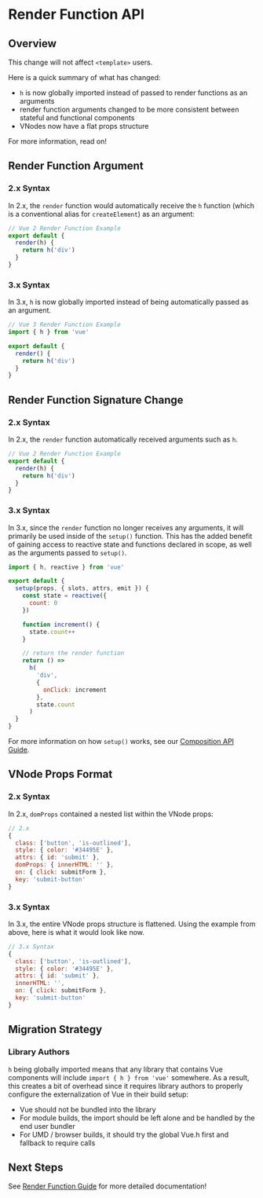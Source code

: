 # Render Function API

## Overview

This change will not affect `<template>` users.

Here is a quick summary of what has changed:

- `h` is now globally imported instead of passed to render functions as an arguments
- render function arguments changed to be more consistent between stateful and functional components
- VNodes now have a flat props structure

For more information, read on!

## Render Function Argument

### 2.x Syntax

In 2.x, the `render` function would automatically receive the `h` function (which is a conventional alias for `createElement`) as an argument:

```js
// Vue 2 Render Function Example
export default {
  render(h) {
    return h('div')
  }
}
```

### 3.x Syntax

In 3.x, `h` is now globally imported instead of being automatically passed as an argument.

```js
// Vue 3 Render Function Example
import { h } from 'vue'

export default {
  render() {
    return h('div')
  }
}
```

## Render Function Signature Change

### 2.x Syntax

In 2.x, the `render` function automatically received arguments such as `h`.

```js
// Vue 2 Render Function Example
export default {
  render(h) {
    return h('div')
  }
}
```

### 3.x Syntax

In 3.x, since the `render` function no longer receives any arguments, it will primarily be used inside of the `setup()` function. This has the added benefit of gaining access to reactive state and functions declared in scope, as well as the arguments passed to `setup()`.

```js
import { h, reactive } from 'vue'

export default {
  setup(props, { slots, attrs, emit }) {
    const state = reactive({
      count: 0
    })

    function increment() {
      state.count++
    }

    // return the render function
    return () =>
      h(
        'div',
        {
          onClick: increment
        },
        state.count
      )
  }
}
```

For more information on how `setup()` works, see our [Composition API Guide](/guide/composition-api-introduction.html).

## VNode Props Format

### 2.x Syntax

In 2.x, `domProps` contained a nested list within the VNode props:

```js
// 2.x
{
  class: ['button', 'is-outlined'],
  style: { color: '#34495E' },
  attrs: { id: 'submit' },
  domProps: { innerHTML: '' },
  on: { click: submitForm },
  key: 'submit-button'
}
```

### 3.x Syntax

In 3.x, the entire VNode props structure is flattened. Using the example from above, here is what it would look like now.

```js
// 3.x Syntax
{
  class: ['button', 'is-outlined'],
  style: { color: '#34495E' },
  attrs: { id: 'submit' },
  innerHTML: '',
  on: { click: submitForm },
  key: 'submit-button'
}
```

## Migration Strategy

### Library Authors

`h` being globally imported means that any library that contains Vue components will include `import { h } from 'vue'` somewhere. As a result, this creates a bit of overhead since it requires library authors to properly configure the externalization of Vue in their build setup:

- Vue should not be bundled into the library
- For module builds, the import should be left alone and be handled by the end user bundler
- For UMD / browser builds, it should try the global Vue.h first and fallback to require calls

## Next Steps

See [Render Function Guide](/guide/render-function) for more detailed documentation!
